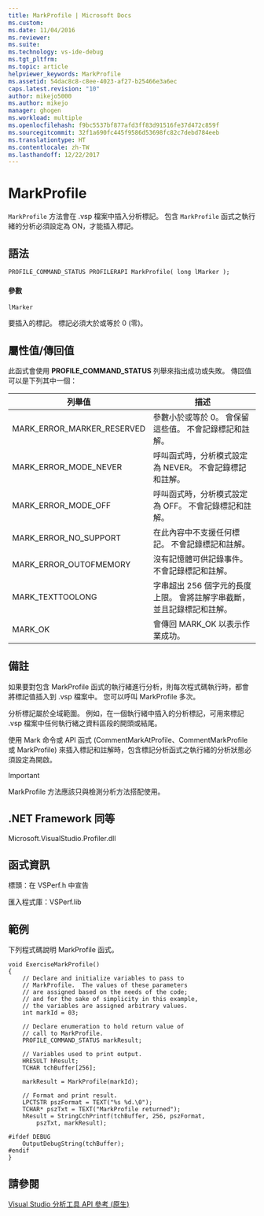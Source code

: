 ```yaml
---
title: MarkProfile | Microsoft Docs
ms.custom: 
ms.date: 11/04/2016
ms.reviewer: 
ms.suite: 
ms.technology: vs-ide-debug
ms.tgt_pltfrm: 
ms.topic: article
helpviewer_keywords: MarkProfile
ms.assetid: 54dac8c8-c8ee-4023-af27-b25466e3a6ec
caps.latest.revision: "10"
author: mikejo5000
ms.author: mikejo
manager: ghogen
ms.workload: multiple
ms.openlocfilehash: f9bc5537bf877afd3ff83d91516fe37d472c859f
ms.sourcegitcommit: 32f1a690fc445f9586d53698fc82c7debd784eeb
ms.translationtype: HT
ms.contentlocale: zh-TW
ms.lasthandoff: 12/22/2017
---
```

# <a name="markprofile"></a>MarkProfile
`MarkProfile` 方法會在 .vsp 檔案中插入分析標記。 包含 `MarkProfile` 函式之執行緒的分析必須設定為 ON，才能插入標記。  
  
## <a name="syntax"></a>語法  
  
```  
PROFILE_COMMAND_STATUS PROFILERAPI MarkProfile( long lMarker );  
```  
  
#### <a name="parameters"></a>參數  
 `lMarker`  
  
 要插入的標記。 標記必須大於或等於 0 (零)。  
  
## <a name="property-valuereturn-value"></a>屬性值/傳回值  
 此函式會使用 **PROFILE_COMMAND_STATUS** 列舉來指出成功或失敗。 傳回值可以是下列其中一個：  
  
|列舉值|描述|  
|----------------|-----------------|  
|MARK_ERROR_MARKER_RESERVED|參數小於或等於 0。 會保留這些值。 不會記錄標記和註解。|  
|MARK_ERROR_MODE_NEVER|呼叫函式時，分析模式設定為 NEVER。 不會記錄標記和註解。|  
|MARK_ERROR_MODE_OFF|呼叫函式時，分析模式設定為 OFF。 不會記錄標記和註解。|  
|MARK_ERROR_NO_SUPPORT|在此內容中不支援任何標記。 不會記錄標記和註解。|  
|MARK_ERROR_OUTOFMEMORY|沒有記憶體可供記錄事件。 不會記錄標記和註解。|  
|MARK_TEXTTOOLONG|字串超出 256 個字元的長度上限。 會將註解字串截斷，並且記錄標記和註解。|  
|MARK_OK|會傳回 MARK_OK 以表示作業成功。|  
  
## <a name="remarks"></a>備註  
 如果要對包含 MarkProfile 函式的執行緒進行分析，則每次程式碼執行時，都會將標記值插入到 .vsp 檔案中。 您可以呼叫 MarkProfile 多次。  
  
 分析標記屬於全域範圍。 例如，在一個執行緒中插入的分析標記，可用來標記 .vsp 檔案中任何執行緒之資料區段的開頭或結尾。  
  
 使用 Mark 命令或 API 函式 (CommentMarkAtProfile、CommentMarkProfile 或 MarkProfile) 來插入標記和註解時，包含標記分析函式之執行緒的分析狀態必須設定為開啟。  
  
> [!IMPORTANT]
>  MarkProfile 方法應該只與檢測分析方法搭配使用。  
  
## <a name="net-framework-equivalent"></a>.NET Framework 同等  
 Microsoft.VisualStudio.Profiler.dll  
  
## <a name="function-information"></a>函式資訊  
 標頭：在 VSPerf.h 中宣告  
  
 匯入程式庫：VSPerf.lib  
  
## <a name="example"></a>範例  
 下列程式碼說明 MarkProfile 函式。  
  
```  
void ExerciseMarkProfile()  
{  
    // Declare and initialize variables to pass to   
    // MarkProfile.  The values of these parameters   
    // are assigned based on the needs of the code;  
    // and for the sake of simplicity in this example,   
    // the variables are assigned arbitrary values.  
    int markId = 03;  
  
    // Declare enumeration to hold return value of   
    // call to MarkProfile.  
    PROFILE_COMMAND_STATUS markResult;  
  
    // Variables used to print output.  
    HRESULT hResult;  
    TCHAR tchBuffer[256];  
  
    markResult = MarkProfile(markId);  
  
    // Format and print result.  
    LPCTSTR pszFormat = TEXT("%s %d.\0");  
    TCHAR* pszTxt = TEXT("MarkProfile returned");  
    hResult = StringCchPrintf(tchBuffer, 256, pszFormat,   
        pszTxt, markResult);  
  
#ifdef DEBUG  
    OutputDebugString(tchBuffer);  
#endif  
}  
```  
  
## <a name="see-also"></a>請參閱  
 [Visual Studio 分析工具 API 參考 (原生)](../profiling/visual-studio-profiler-api-reference-native.md)